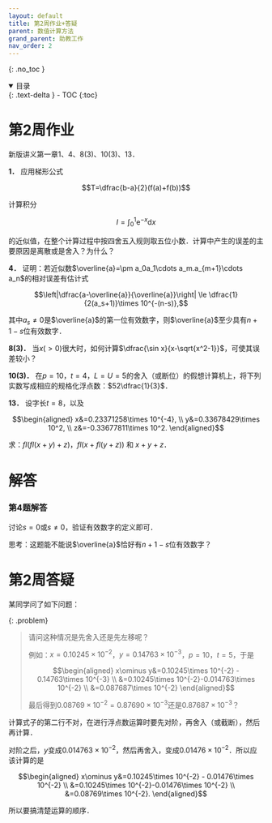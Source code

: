 ```yaml
---
layout: default
title: 第2周作业+答疑
parent: 数值计算方法
grand_parent: 助教工作
nav_order: 2
---
```


{: .no_toc }

<details open markdown="block">
  <summary>
    目录
  </summary>
  {: .text-delta }
- TOC
{:toc}
</details>

# 第2周作业

新版讲义第一章1、4、8(3)、10(3)、13．

**1．** 应用梯形公式

$$T=\dfrac{b-a}{2}(f(a)+f(b))$$

计算积分

$$I=\int_0^1\mathrm{e}^{-x}\mathrm{d}x$$

的近似值，在整个计算过程中按四舍五入规则取五位小数．计算中产生的误差的主要原因是离散或是舍入？为什么？

**4．** 证明：若近似数$\overline{a}=\pm a_0a_1\cdots a_m.a_{m+1}\cdots a_n$的相对误差有估计式

$$\left|\dfrac{a-\overline{a}}{\overline{a}}\right| \le \dfrac{1}{2(a_s+1)}\times 10^{-(n-s)},$$

其中$a_s\ne 0$是$\overline{a}$的第一位有效数字，则$\overline{a}$至少具有$n+1-s$位有效数字．

**8(3)．** 当$x(>0)$很大时，如何计算$\dfrac{\sin x}{x-\sqrt{x^2-1}}$，可使其误差较小？

**10(3)．** 在$p=10$，$t=4$，$L=U=5$的舍入（或断位）的假想计算机上，将下列实数写成相应的规格化浮点数：$52\dfrac{1}{3}$．

**13．** 设字长$t=8$，以及

$$\begin{aligned}
x&=0.23371258\times 10^{-4}, \\
y&=0.33678429\times 10^2, \\
z&=-0.33677811\times 10^2.
\end{aligned}$$

求：$fl(fl(x+y)+z)$，$fl(x+fl(y+z))$ 和 $x+y+z$．

# 解答

### 第4题解答

讨论$s=0$或$s\ne 0$，验证有效数字的定义即可．

思考：这题能不能说$\overline{a}$恰好有$n+1-s$位有效数字？



# 第2周答疑

某同学问了如下问题：

{: .problem}
> 请问这种情况是先舍入还是先左移呢？
>
> 例如：$x=0.10245\times 10^{-2}$，$y=0.14763\times 10^{-3}$，$p=10$，$t=5$，于是
> 
> $$\begin{aligned}
x\ominus y&=0.10245\times 10^{-2} - 0.14763\times 10^{-3} \\
&=0.10245\times 10^{-2}-0.014763\times 10^{-2} \\
&=0.087687\times 10^{-2}
\end{aligned}$$
>
> 最后得到$0.08769\times 10^{-2}=0.87690\times 10^{-3}$还是$0.87687\times 10^{-3}$？

计算式子的第二行不对，在进行浮点数运算时要先对阶，再舍入（或截断），然后再计算．

对阶之后，$y$变成$0.014763\times 10^{-2}$，然后再舍入，变成$0.01476\times 10^{-2}$．所以应该计算的是

$$\begin{aligned}
x\ominus y&=0.10245\times 10^{-2} - 0.01476\times 10^{-2} \\
&=0.10245\times 10^{-2}-0.01476\times 10^{-2} \\
&=0.08769\times 10^{-2}.
\end{aligned}$$

所以要搞清楚运算的顺序．






